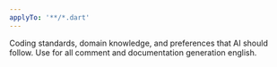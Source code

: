 ```yaml
---
applyTo: '**/*.dart'
---
```

Coding standards, domain knowledge, and preferences that AI should follow.
Use for all comment and documentation generation english.